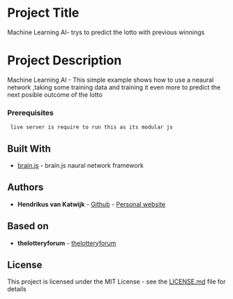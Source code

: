 # Project Title

Machine Learning AI- trys to predict the lotto with previous winnings

# Project Description

Machine Learning AI - This simple example shows how to use a neaural network ,taking some training data and training it even more to predict the next posible outcome of the lotto


### Prerequisites
```
 live server is require to run this as its modular js
```

## Built With
* [brain.js](https://brain.js.org) - brain.js naural network framework

## Authors

* **Hendrikus van Katwijk** - [Github](https://github.com/vankatwijk) - [Personal website](https://hpvk.com)

## Based on

* **thelotteryforum** - [thelotteryforum](https://thelotteryforum.com/-LottoMax-neural-network-system.php)

## License

This project is licensed under the MIT License - see the [LICENSE.md](LICENSE.md) file for details

